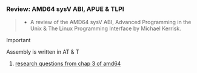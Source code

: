### Review: AMD64 sysV ABI, APUE & TLPI

> -   A review of the AMD64 sysV ABI, Advanced Programming in the Unix & The Linux Programming Interface by Michael Kerrisk.

> [!Important]
> Assembly is written in AT & T

1. [research questions from chap 3 of amd64](./research/questions.md)
